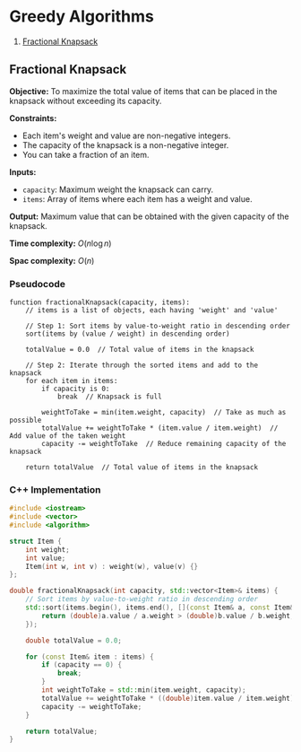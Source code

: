 # Greedy Algorithms

1. [Fractional Knapsack](#fractional-knapsack)

## Fractional Knapsack

**Objective:** To maximize the total value of items that can be placed in the knapsack without exceeding its capacity.

**Constraints:** 

- Each item's weight and  value are non-negative integers.
- The capacity of the knapsack is a non-negative integer.
- You can take a fraction of an item.

**Inputs:**

- `capacity`: Maximum weight the knapsack can carry.
- `items`: Array of items where each item has a weight and value.

**Output:** Maximum value that can be obtained with the given capacity of the knapsack.

**Time complexity:** $O(n \log n)$

**Spac complexity:** $O(n)$

### Pseudocode
```
function fractionalKnapsack(capacity, items):
    // items is a list of objects, each having 'weight' and 'value'
    
    // Step 1: Sort items by value-to-weight ratio in descending order
    sort(items by (value / weight) in descending order)

    totalValue = 0.0  // Total value of items in the knapsack

    // Step 2: Iterate through the sorted items and add to the knapsack
    for each item in items:
        if capacity is 0:
            break  // Knapsack is full
        
        weightToTake = min(item.weight, capacity)  // Take as much as possible
        totalValue += weightToTake * (item.value / item.weight)  // Add value of the taken weight
        capacity -= weightToTake  // Reduce remaining capacity of the knapsack

    return totalValue  // Total value of items in the knapsack
```

### C++ Implementation

```cpp
#include <iostream>
#include <vector>
#include <algorithm>

struct Item {
    int weight;
    int value;
    Item(int w, int v) : weight(w), value(v) {}
};

double fractionalKnapsack(int capacity, std::vector<Item>& items) {
    // Sort items by value-to-weight ratio in descending order
    std::sort(items.begin(), items.end(), [](const Item& a, const Item& b) {
        return (double)a.value / a.weight > (double)b.value / b.weight;
    });

    double totalValue = 0.0;

    for (const Item& item : items) {
        if (capacity == 0) {
            break;
        }
        int weightToTake = std::min(item.weight, capacity);
        totalValue += weightToTake * ((double)item.value / item.weight);
        capacity -= weightToTake;
    }

    return totalValue;
}
```

<!-- # Fractional Knapsack -->
<!---->
<!-- **Objective:** -->
<!---->
<!-- **Constraints:** -->
<!---->
<!-- **Inputs:** -->
<!---->
<!-- **Output:** -->
<!---->
<!-- **Time complexity: ** -->
<!---->
<!-- **Space complexity: ** -->
<!---->
<!-- ### Pseudocode -->
<!---->
<!-- ### C++ Implementation -->
